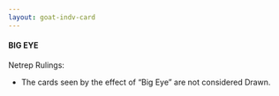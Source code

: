 ```yaml
---
layout: goat-indv-card
---
```


#### BIG EYE

Netrep Rulings:

*   The cards seen by the effect of “Big Eye” are not considered Drawn.